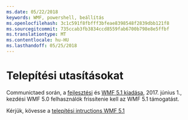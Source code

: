 ```yaml
---
ms.date: 05/22/2018
keywords: WMF, powershell, beállítás
ms.openlocfilehash: 3c1c591f8fbfff3bfeae8398548f2839dbb121f8
ms.sourcegitcommit: 735ccab3fb3834ccd8559fab6700b798e8e5ffbf
ms.translationtype: MT
ms.contentlocale: hu-HU
ms.lasthandoff: 05/25/2018
---
```

# <a name="installation-instructions"></a>Telepítési utasításokat

Communictaed során, a [fejlesztési](https://blogs.msdn.microsoft.com/powershell/2016/04/06/windows-management-framework-5-0-updates-and-wmf-5-1/) és [WMF 5.1 kiadása](https://blogs.msdn.microsoft.com/powershell/2017/03/28/windows-management-framework-wmf-5-1-now-in-microsoft-update-catalog/), 2017. június 1., kezdési WMF 5.0 felhasználók frissítenie kell az WMF 5.1 támogatást.

Kérjük, kövesse a [telepítési intructions WMF 5.1](..\5.1\install-configure.md) 
